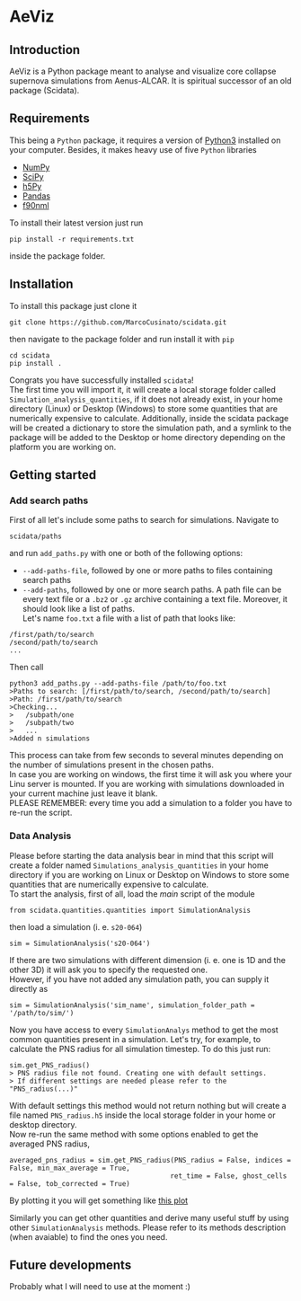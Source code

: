 # AeViz

## Introduction

AeViz is a Python package meant to analyse and visualize core collapse supernova simulations from Aenus-ALCAR. It is spiritual successor of an old package (Scidata). 

## Requirements

This being a `Python` package, it requires a version of [Python3](https://www.python.org/) installed on your computer. Besides, it makes heavy use of five `Python` libraries
 - [NumPy](https://numpy.org/)
 - [SciPy](https://scipy.org/)
 - [h5Py](https://www.h5py.org/)
 - [Pandas](https://pandas.pydata.org/docs/index.html)
 - [f90nml](https://pypi.org/project/f90nml/)

To install their latest version just run
```
pip install -r requirements.txt
```
inside the package folder.

## Installation
To install this package just clone it
```
git clone https://github.com/MarcoCusinato/scidata.git
```
then navigate to the package folder and run install it with `pip`
```
cd scidata
pip install .
```
Congrats you have successfully installed `scidata`! <br/>
The first time you will import it, it will create a local storage folder called `Simulation_analysis_quantities`, if it does not already exist, in your home directory (Linux) or Desktop (Windows) to store some quantities that are numerically expensive to calculate.  Additionally, inside the scidata package will be created a dictionary to store the simulation path, and a symlink to the package will be added to the Desktop or home directory depending on the platform you are working on.<br/>

## Getting started

### Add search paths
First of all let's include some paths to search for simulations. Navigate to 
```
scidata/paths
```
and run `add_paths.py` with one or both of the following options:
- `--add-paths-file`, followed by one or more paths to files containing search paths
- `--add-paths`, followed by one or more search paths.
A path file can be every text file or a `.bz2` or `.gz` archive containing a text file. Moreover, it should look like a list of paths. <br/>
Let's name `foo.txt` a file with a list of path that looks like:
```
/first/path/to/search
/second/path/to/search
...
```
Then call 
```
python3 add_paths.py --add-paths-file /path/to/foo.txt
>Paths to search: [/first/path/to/search, /second/path/to/search]
>Path: /first/path/to/search
>Checking...
>   /subpath/one
>   /subpath/two
>   ...
>Added n simulations
```
This process can take from few seconds to several minutes depending on the number of simulations present in the chosen paths. <br/>
In case you are working on windows, the first time it will ask you where your Linu server is mounted. If you are working with simulations downloaded in your current machine just leave it blank. <br/>
PLEASE REMEMBER: every time you add a simulation to a folder you have to re-run the script. 

### Data Analysis 

Please before starting the data analysis bear in mind that this script will create a folder named `Simulations_analysis_quantities` in your home directory if you are working on Linux or Desktop on Windows to store some quantities that are numerically expensive to calculate.<br/>
To start the analysis, first of all, load the _main_ script of the module
```
from scidata.quantities.quantities import SimulationAnalysis
```
then load a simulation (i. e. `s20-064`)
```
sim = SimulationAnalysis('s20-064')
```
If there are two simulations with different dimension (i. e. one is 1D and the other 3D) it will ask you to specify the requested one. <br/> 
However, if you have not added any simulation path, you can supply it directly as
``` 
sim = SimulationAnalysis('sim_name', simulation_folder_path = '/path/to/sim/')
```
Now you have access to every `SimulationAnalys` method to get the most common quantities present in a simulation.
Let's try, for example, to calculate the PNS radius for all simulation timestep. To do this just run:
```
sim.get_PNS_radius()
> PNS radius file not found. Creating one with default settings.
> If different settings are needed please refer to the "PNS_radius(...)"
```
With default settings this method would not return nothing but will create a file named `PNS_radius.h5` inside the local storage folder in your home or desktop directory. <br/>
Now re-run the same method with some options enabled to get the averaged PNS radius,
```
averaged_pns_radius = sim.get_PNS_radius(PNS_radius = False, indices = False, min_max_average = True,
                                        ret_time = False, ghost_cells = False, tob_corrected = True)
```
By plotting it you will get something like [this plot]()

Similarly you can get other quantities and derive many useful stuff by using other `SimulationAnalysis` methods. Please refer to its methods description (when avaiable) to find the ones you need.

## Future developments
Probably what I will need to use at the moment :)